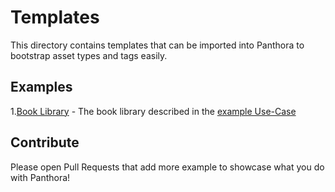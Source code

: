 # Templates

This directory contains templates that can be imported into Panthora to bootstrap asset types and tags easily.

## Examples

1.[Book Library](./book-library.json) - The book library described in the [example Use-Case](../usage/example-home-library.md)

## Contribute

Please open Pull Requests that add more example to showcase what you do with Panthora!
